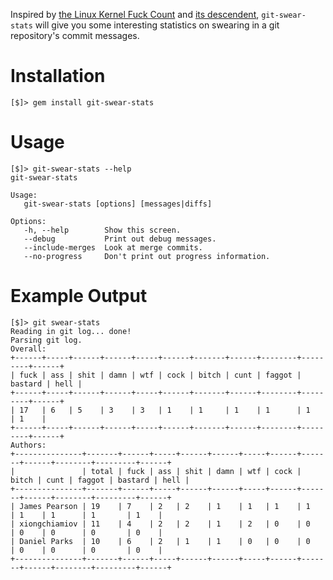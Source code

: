 Inspired by [the Linux Kernel Fuck Count] and [its descendent],
`git-swear-stats` will give you some interesting statistics on swearing in a
git repository's commit messages.

[the Linux Kernel Fuck Count]: http://durak.org/sean/pubs/kfc/
[its descendent]: http://www.vidarholen.net/contents/wordcount/

# Installation

    [$]> gem install git-swear-stats

# Usage

    [$]> git-swear-stats --help
    git-swear-stats
    
    Usage:
       git-swear-stats [options] [messages|diffs]
    
    Options:
       -h, --help        Show this screen.
       --debug           Print out debug messages.
       --include-merges  Look at merge commits.
       --no-progress     Don't print out progress information.

# Example Output

    [$]> git swear-stats
    Reading in git log... done!
    Parsing git log.
    Overall:
    +------+-----+------+------+-----+------+-------+------+--------+---------+------+
    | fuck | ass | shit | damn | wtf | cock | bitch | cunt | faggot | bastard | hell |
    +------+-----+------+------+-----+------+-------+------+--------+---------+------+
    | 17   | 6   | 5    | 3    | 3   | 1    | 1     | 1    | 1      | 1       | 1    |
    +------+-----+------+------+-----+------+-------+------+--------+---------+------+
    Authors:
    +---------------+-------+------+-----+------+------+-----+------+-------+------+--------+---------+------+
    |               | total | fuck | ass | shit | damn | wtf | cock | bitch | cunt | faggot | bastard | hell |
    +---------------+-------+------+-----+------+------+-----+------+-------+------+--------+---------+------+
    | James Pearson | 19    | 7    | 2   | 2    | 1    | 1   | 1    | 1     | 1    | 1      | 1       | 1    |
    | xiongchiamiov | 11    | 4    | 2   | 2    | 1    | 2   | 0    | 0     | 0    | 0      | 0       | 0    |
    | Daniel Parks  | 10    | 6    | 2   | 1    | 1    | 0   | 0    | 0     | 0    | 0      | 0       | 0    |
    +---------------+-------+------+-----+------+------+-----+------+-------+------+--------+---------+------+
